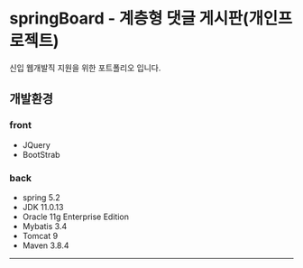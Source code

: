 # springBoard - 계층형 댓글 게시판(개인프로젝트)

신입 웹개발직 지원을 위한 포트폴리오 입니다.

## 개발환경
### front
+ JQuery
+ BootStrab
### back
+ spring 5.2
+ JDK 11.0.13
+ Oracle 11g Enterprise Edition
+ Mybatis 3.4
+ Tomcat 9
+ Maven 3.8.4
---------
